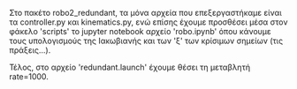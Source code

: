 

Στο πακέτο robo2_redundant, τα μόνα αρχεία που επεξεργαστήκαμε είναι τα controller.py και kinematics.py,
ενώ επίσης έχουμε προσθέσει μέσα στον φάκελο 'scripts' το jupyter notebook αρχείο 'robo.ipynb' 
όπου κάνουμε τους υπολογισμούς της Ιακωβιανής και των 'ξ' των κρίσιμων σημείων (τις πράξεις...).

Τέλος, στο αρχείο 'redundant.launch' έχουμε θέσει τη μεταβλητή rate=1000.
